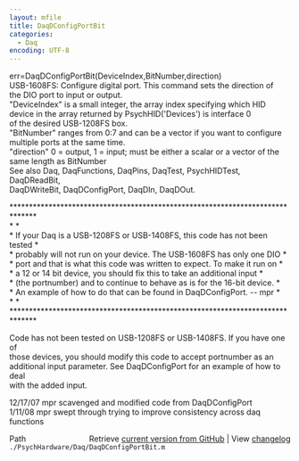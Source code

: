 ```yaml
---
layout: mfile
title: DaqDConfigPortBit
categories:
  - Daq
encoding: UTF-8
---
```


err=DaqDConfigPortBit(DeviceIndex,BitNumber,direction)  
USB-1608FS: Configure digital port. This command sets the direction of  
the DIO port to input or output.  
"DeviceIndex" is a small integer, the array index specifying which HID  
      device in the array returned by PsychHID('Devices') is interface 0  
      of the desired USB-1208FS box.  
"BitNumber" ranges from 0:7 and can be a vector if you want to configure  
      multiple ports at the same time.  
"direction" 0 = output, 1 = input; must be either a scalar or a vector of the  
      same length as BitNumber  
See also Daq, DaqFunctions, DaqPins, DaqTest, PsychHIDTest, DaqDReadBit,  
      DaqDWriteBit, DaqDConfigPort, DaqDIn, DaqDOut.  

\*\*\*\*\*\*\*\*\*\*\*\*\*\*\*\*\*\*\*\*\*\*\*\*\*\*\*\*\*\*\*\*\*\*\*\*\*\*\*\*\*\*\*\*\*\*\*\*\*\*\*\*\*\*\*\*\*\*\*\*\*\*\*\*\*\*\*\*\*\*\*\*\*\*\*\*\*\*  
\*                                                                            \*  
\* If your Daq is a USB-1208FS or USB-1408FS, this code has not been tested   \*  
\* probably will not run on your device.  The USB-1608FS has only one DIO     \*  
\* port and that is what this code was written to expect.  To make it run on  \*  
\* a 12 or 14 bit device, you should fix this to take an additional input     \*  
\* (the portnumber) and to continue to behave as is for the 16-bit device.    \*  
\* An example of how to do that can be found in DaqDConfigPort.  -- mpr       \*  
\*                                                                            \*  
\*\*\*\*\*\*\*\*\*\*\*\*\*\*\*\*\*\*\*\*\*\*\*\*\*\*\*\*\*\*\*\*\*\*\*\*\*\*\*\*\*\*\*\*\*\*\*\*\*\*\*\*\*\*\*\*\*\*\*\*\*\*\*\*\*\*\*\*\*\*\*\*\*\*\*\*\*\*  

Code has not been tested on USB-1208FS or USB-1408FS.  If you have one of  
those devices, you should modify this code to accept portnumber as an  
additional input parameter.  See DaqDConfigPort for an example of how to deal  
with the added input.  

12/17/07  mpr scavenged and modified code from DaqDConfigPort  
1/11/08   mpr swept through trying to improve consistency across daq  
                functions  


<div class="code_header" style="text-align:right;">
  <span style="float:left;">Path&nbsp;&nbsp;</span> <span class="counter">Retrieve <a href=
  "https://raw.github.com/Psychtoolbox-3/Psychtoolbox-3/beta/./PsychHardware/Daq/DaqDConfigPortBit.m">current version from GitHub</a> | View <a href=
  "https://github.com/Psychtoolbox-3/Psychtoolbox-3/commits/beta/./PsychHardware/Daq/DaqDConfigPortBit.m">changelog</a></span>
</div>
<div class="code">
  <code>./PsychHardware/Daq/DaqDConfigPortBit.m</code>
</div>
